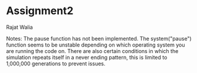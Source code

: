 # Assignment2


Rajat Walia


Notes:
The pause function has not been implemented. The system("pause") function seems to be unstable depending on which operating system you are running the code on. There are also certain conditions in which the simulation repeats itself in a never ending pattern, this is limited to 1,000,000 generations to prevent issues. 

